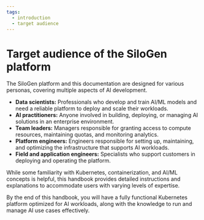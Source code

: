 ```yaml
---
tags:
  - introduction
  - target audience
---
```


# Target audience of the SiloGen platform

The SiloGen platform and this documentation are designed for various personas, covering multiple aspects of AI development.

- **Data scientists:** Professionals who develop and train AI/ML models and need a reliable platform to deploy and scale their workloads.
- **AI practitioners:** Anyone involved in building, deploying, or managing AI solutions in an enterprise environment.
- **Team leaders:** Managers responsible for granting access to compute resources, maintaining quotas, and monitoring analytics.
- **Platform engineers:** Engineers responsible for setting up, maintaining, and optimizing the infrastructure that supports AI workloads.
- **Field and application engineers:** Specialists who support customers in deploying and operating the platform.

While some familiarity with Kubernetes, containerization, and AI/ML concepts is helpful, this handbook provides detailed instructions and explanations to accommodate users with varying levels of expertise.

By the end of this handbook, you will have a fully functional Kubernetes platform optimized for AI workloads, along with the knowledge to run and manage AI use cases effectively.
